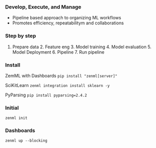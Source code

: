 <!-- @format -->

### Develop, Execute, and Manage

- Pipeline based approach to organizing ML workflows
- Promotes efficiency, repeatabilitym and collaborations

### Step by step

1. Prepare data 2. Feature eng 3. Model training 4. Model evaluation 5. Model Deployment 6. Pipeline 7. Run pipeline

### Install

ZemML with Dashboards
`pip install "zenml[server]"`

SciKitLearn
`zenml integration install sklearn -y`

PyParsing
`pip install pyparsing=2.4.2`

### Initial

`zenml init`

### Dashboards

`zenml up --blocking`
